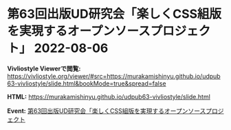 # 第63回出版UD研究会「楽しくCSS組版を実現するオープンソースプロジェクト」 2022-08-06

**Vivliostyle Viewerで閲覧:** <https://vivliostyle.org/viewer/#src=https://murakamishinyu.github.io/udpub63-vivliostyle/slide.html&bookMode=true&spread=false>

**HTML:** <https://murakamishinyu.github.io/udpub63-vivliostyle/slide.html>

**Event:** [第63回出版UD研究会「楽しくCSS組版を実現するオープンソースプロジェクト](https://peatix.com/event/3296275)
